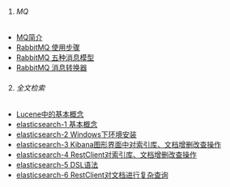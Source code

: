 1. ###### MQ
-  [MQ简介][mq]
-  [RabbitMQ 使用步骤][rabbitmq1]
-  [RabbitMQ 五种消息模型][rabbitmq2]
-  [RabbitMQ 消息转换器][rabbitmq3]

 
2. ###### 全文检索
-  [Lucene中的基本概念][lucene]
-  [elasticsearch-1 基本概念][es1]
-  [elasticsearch-2 Windows下环境安装][es2]
-  [elasticsearch-3 Kibana图形界面中对索引库、文档增删改查操作][es3]
-  [elasticsearch-4 RestClient对索引库、文档增删改查操作][es4]
-  [elasticsearch-5 DSL语法][es5]
-  [elasticsearch-6 RestClient对文档进行复杂查询][es6]













[mq]: https://fgq233.github.io/md/java/mq
[rabbitmq1]: https://fgq233.github.io/md/java/rabbitmq1
[rabbitmq2]: https://fgq233.github.io/md/java/rabbitmq2
[rabbitmq3]: https://fgq233.github.io/md/java/rabbitmq3
[lucene]: https://fgq233.github.io/md/java/lucene
[es1]: https://fgq233.github.io/md/java/es1
[es2]: https://fgq233.github.io/md/java/es2
[es3]: https://fgq233.github.io/md/java/es3
[es4]: https://fgq233.github.io/md/java/es4
[es5]: https://fgq233.github.io/md/java/es5
[es6]: https://fgq233.github.io/md/java/es6
